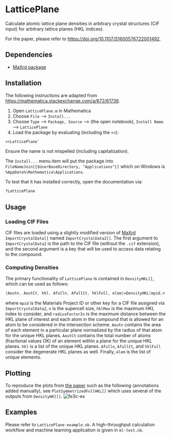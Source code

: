 # LatticePlane
Calculate atomic lattice plane densities in arbitrary crystal structures (CIF input) for arbitrary lattice planes (HKL indices).

For the paper, please refer to https://doi.org/10.1107/S1600576722001492.

## Dependencies
- [MaXrd package](https://github.com/Stianpr20/MaXrd)

## Installation
The following instructions are adapted from https://mathematica.stackexchange.com/a/672/61736.
1. Open `LatticePlane.m` in Mathematica
1. Choose `File` --> `Install...`
1. Choose `Type` --> `Package, Source` --> (the open notebook), `Install Name` --> `LatticePlane`
1. Load the package by evaluating (including the `<<`):
```mathematica
<<LatticePlane`
```

Ensure the name is not mispelled (including capitalization).

The `Install...` menu item will put the package into `FileNameJoin[{$UserBaseDirectory, "Applications"}]` which on Windows is `%AppData%\Mathematica\Applications`.

To test that it has installed correctly, open the documentation via:
```mathematica
?LatticePlane
```

## Usage
### Loading CIF Files
CIF files are loaded using a slightly modified version of [MaXrd](https://github.com/Stianpr20/MaXrd) `ImportCrystalData[]` named `ImportCrystalData2[]`. The first argument to `ImportCrystalData2` is the path to the CIF file (without the `.cif` extension), and the second argument is a key that will be used to access data relating to the compound.

### Computing Densities
The primary functionality of `LatticePlane` is contained in `DensityHKL[]`, which can be used as follows:
```mathematica
{Aoutn, AoutCt, hkl, Afulln, AfullCt, hklFull, elem}=DensityHKL[mpid,n,hklMax,radiusFactorIn];
```
where `mpid` is the Materials Project ID or other key for a CIF file assigned via `ImportCrystalData2`, `n` is the supercell size, `hklMax` is the maximum HKL index to consider, and `radiusFactorIn` is the maximum distance between the HKL plane of interest and each atom in the compound that is allowed for an atom to be considered in the intersection scheme. `Aoutn` contains the area of each element in a particular plane normalized by the radius of that atom for the unique HKL planes. `AoutCt` contains the total number of atoms (fractional values OK) of an element within a plane for the unique HKL planes. `hkl` is a list of the unique HKL planes. `Afulln`, `AfullCt`, and `hklFull` consider the degenerate HKL planes as well. Finally, `elem` is the list of unique elements.

## Plotting
To reproduce the plots from [the paper](https://doi.org/10.33774/chemrxiv-2021-l9rp7) such as the following (annotations added manually), see `PlotSymmetrizedFullHKL[]` which uses several of the outputs from `DensityHKl[]`.
![fe3c-ex](https://user-images.githubusercontent.com/45469701/147862349-365bc634-7db6-44fa-bc9e-2d1a9a0dd1dc.png)


## Examples
Please refer to `LatticePlane-example.nb`. A high-throughput calculation workflow and machine learning application is given in `ml-test.nb`.

